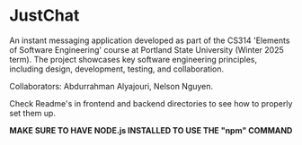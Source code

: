 # JustChat
An instant messaging application developed as part of the CS314 'Elements of Software Engineering' course at Portland State University (Winter 2025 term). The project showcases key software engineering principles, including design, development, testing, and collaboration.

Collaborators: Abdurrahman Alyajouri, Nelson Nguyen.

Check Readme's in frontend and backend directories to see how to properly set them up.

**MAKE SURE TO HAVE NODE.js INSTALLED TO USE THE "npm" COMMAND**
